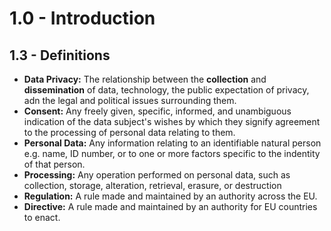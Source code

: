 # 1.0 - Introduction

## 1.3 - Definitions

- **Data Privacy:** The relationship between the **collection** and **dissemination** of data, technology, the public expectation of privacy, adn the legal and political issues surrounding them.
- **Consent:** Any freely given, specific, informed, and unambiguous indication of the data subject's wishes by which they signify agreement to the processing of personal data relating to them.
- **Personal Data:** Any information relating to an identifiable natural person e.g. name, ID number, or to one or more factors specific to the indentity of that person.
- **Processing:** Any operation performed on personal data, such as collection, storage, alteration, retrieval, erasure, or destruction
- **Regulation:** A rule made and maintained by an authority across the EU.
- **Directive:** A rule made and maintained by an authority for EU countries to enact.